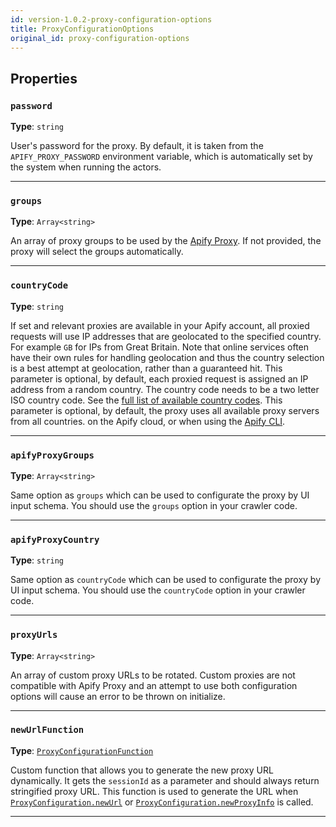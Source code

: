 ```yaml
---
id: version-1.0.2-proxy-configuration-options
title: ProxyConfigurationOptions
original_id: proxy-configuration-options
---
```


<a name="proxyconfigurationoptions"></a>

## Properties

### `password`

**Type**: `string`

User's password for the proxy. By default, it is taken from the `APIFY_PROXY_PASSWORD` environment variable, which is automatically set by the system
when running the actors.

---

### `groups`

**Type**: `Array<string>`

An array of proxy groups to be used by the [Apify Proxy](https://docs.apify.com/proxy). If not provided, the proxy will select the groups
automatically.

---

### `countryCode`

**Type**: `string`

If set and relevant proxies are available in your Apify account, all proxied requests will use IP addresses that are geolocated to the specified
country. For example `GB` for IPs from Great Britain. Note that online services often have their own rules for handling geolocation and thus the
country selection is a best attempt at geolocation, rather than a guaranteed hit. This parameter is optional, by default, each proxied request is
assigned an IP address from a random country. The country code needs to be a two letter ISO country code. See the
[full list of available country codes](https://en.wikipedia.org/wiki/ISO_3166-1_alpha-2#Officially_assigned_code_elements). This parameter is
optional, by default, the proxy uses all available proxy servers from all countries. on the Apify cloud, or when using the
[Apify CLI](https://github.com/apify/apify-cli).

---

### `apifyProxyGroups`

**Type**: `Array<string>`

Same option as `groups` which can be used to configurate the proxy by UI input schema. You should use the `groups` option in your crawler code.

---

### `apifyProxyCountry`

**Type**: `string`

Same option as `countryCode` which can be used to configurate the proxy by UI input schema. You should use the `countryCode` option in your crawler
code.

---

### `proxyUrls`

**Type**: `Array<string>`

An array of custom proxy URLs to be rotated. Custom proxies are not compatible with Apify Proxy and an attempt to use both configuration options will
cause an error to be thrown on initialize.

---

### `newUrlFunction`

**Type**: [`ProxyConfigurationFunction`](../typedefs/proxy-configuration-function)

Custom function that allows you to generate the new proxy URL dynamically. It gets the `sessionId` as a parameter and should always return stringified
proxy URL. This function is used to generate the URL when [`ProxyConfiguration.newUrl`](../api/proxy-configuration#newurl) or
[`ProxyConfiguration.newProxyInfo`](../api/proxy-configuration#newproxyinfo) is called.

---
